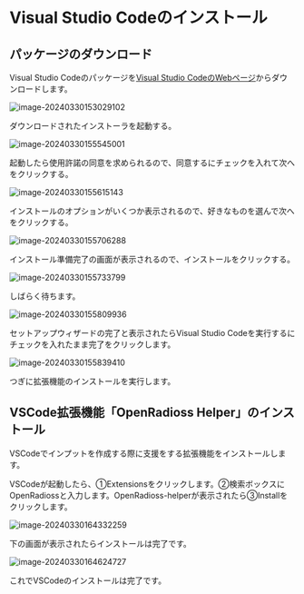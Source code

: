 # Visual Studio Codeのインストール

## パッケージのダウンロード

Visual Studio Codeのパッケージを[Visual Studio CodeのWebページ](https://code.visualstudio.com/)からダウンロードします。

![image-20240330153029102](./assets/image-20240330153029102.png)

ダウンロードされたインストーラを起動する。

![image-20240330155545001](./assets/image-20240330155545001.png)

起動したら使用許諾の同意を求められるので、同意するにチェックを入れて次へをクリックする。

![image-20240330155615143](./assets/image-20240330155615143.png)

インストールのオプションがいくつか表示されるので、好きなものを選んで次へをクリックする。

![image-20240330155706288](./assets/image-20240330155706288.png)

インストール準備完了の画面が表示されるので、インストールをクリックする。

![image-20240330155733799](./assets/image-20240330155733799.png)

しばらく待ちます。

![image-20240330155809936](./assets/image-20240330155809936.png)

セットアップウィザードの完了と表示されたらVisual Studio Codeを実行するにチェックを入れたまま完了をクリックします。

![image-20240330155839410](./assets/image-20240330155839410.png)

つぎに拡張機能のインストールを実行します。

## VSCode拡張機能「OpenRadioss Helper」のインストール

VSCodeでインプットを作成する際に支援をする拡張機能をインストールします。

VSCodeが起動したら、①Extensionsをクリックします。②検索ボックスにOpenRadiossと入力します。OpenRadioss-helperが表示されたら③Installをクリックします。

![image-20240330164332259](./assets/image-20240330164332259.png)

下の画面が表示されたらインストールは完了です。

![image-20240330164624727](./assets/image-20240330164624727.png)

これでVSCodeのインストールは完了です。
